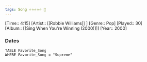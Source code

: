 ```yaml
---
tags: Song ⭐⭐⭐⭐⭐ 💛
---
```

[Time:: 4:15]
[Artist:: [[Robbie Williams]] ]
[Genre:: Pop]
[Played:: 30]
[Album:: [[Sing When You're Winning (2000)]]]
[Year:: 2000]
### Dates
````dataview
TABLE Favorite_Song
WHERE Favorite_Song = "Supreme"
````